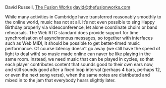 David Russell, [The Fusion Works](The_Fusion_Works "wikilink")
<david@thefusionworks.com>

While many activities in Cambridge have transferred reasonably smoothly
to the online world, music has not at all. It’s not even possible to
sing Happy Birthday properly via videoconference, let alone coordinate
choirs or band rehearsals. The Web RTC standard does provide support for
time synchronisation of asynchronous messages, so together with
interfaces such as Web MIDI, it should be possible to get better-timed
music performance. Of course latency doesn’t go away (we still have the
speed of light to deal with) so music made online can naver be like
playing in the same room. Instead, we need music that can be played in
cycles, so that each player contributes content that sounds good to
their own ears now, and still sounds good after a fixed loop interval
(perhaps 4 bars, perhaps 12, or even the next song verse), when the same
notes are distributed and mixed in to the jam that everybody hears
slightly later.